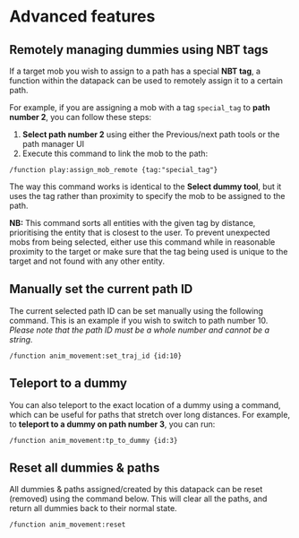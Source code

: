 # Advanced features

## Remotely managing dummies using NBT tags

If a target mob you wish to assign to a path has a special **NBT tag**, a function within the datapack can be used to remotely assign it to a certain path.

For example, if you are assigning a mob with a tag `special_tag` to **path number 2**, you can follow these steps:

1. **Select path number 2** using either the Previous/next path tools or the path manager UI
2. Execute this command to link the mob to the path:
```
/function play:assign_mob_remote {tag:"special_tag"}
```

The way this command works is identical to the **Select dummy tool**, but it uses the tag rather than proximity to specify the mob to be assigned to the path.

**NB:** This command sorts all entities with the given tag by distance, prioritising the entity that is closest to the user. To prevent unexpected mobs from being selected, either use this command while in reasonable proximity to the target or make sure that the tag being used is unique to the target and not found with any other entity.

## Manually set the current path ID

The current selected path ID can be set manually using the following command. This is an example if you wish to switch to path number 10. *Please note that the path ID must be a whole number and cannot be a string.*

```
/function anim_movement:set_traj_id {id:10}
```

## Teleport to a dummy

You can also teleport to the exact location of a dummy using a command, which can be useful for paths that stretch over long distances. For example, to **teleport to a dummy on path number 3**, you can run:

```
/function anim_movement:tp_to_dummy {id:3}
```

## Reset all dummies & paths

All dummies & paths assigned/created by this datapack can be reset (removed) using the command below. This will clear all the paths, and return all dummies back to their normal state.

```
/function anim_movement:reset
```

